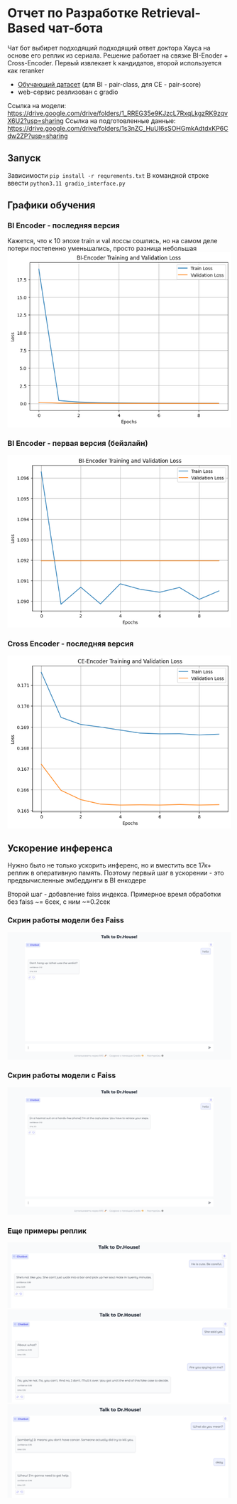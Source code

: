# Отчет по Разработке Retrieval-Based чат-бота
Чат бот выбирет подходящий подходящий ответ доктора Хауса на основе его реплик из сериала. Решение работает на связке BI-Enoder + Cross-Encoder. Первый извлекает k кандидатов, второй используется как reranker

- [Обучающий датасет](https://huggingface.co/datasets/sentence-transformers/all-nli ) (для BI - pair-class, для CE - pair-score)
- web-сервис реализован с gradio

Ссылка на модели: https://drive.google.com/drive/folders/1_RREG35e9KJzcL7RxqLkgzRK9zqvX6U2?usp=sharing 
Ссылка на подготовленные данные: https://drive.google.com/drive/folders/1s3nZC_HuUI6sSOHGmkAdtdxKP6Cdw2ZP?usp=sharing

## Запуск
Зависимости `pip install -r requrements.txt`
В командной строке ввести `python3.11 gradio_interface.py`

## Графики обучения
### BI Encoder - последняя версия
Кажется, что к 10 эпохе train и val лоссы сошлись, но на самом деле потери постепенно уменьшались, просто разница небольшая
![alt text](imgs/BI_val_train_loss.png)

### BI Encoder - первая версия (бейзлайн)
![](imgs/BI_val_train_loss%20baseline.png)

### Cross Encoder - последняя версия
![](imgs/CE_train_val.png)

## Ускорение инференса 
Нужно было не только ускорить инференс, но и вместить все 17к+ реплик в оперативную память. Поэтому первый шаг в ускорении - это предвычисленные эмбеддинги в BI енкодере

Второй шаг - добавление faiss индекса. 
Примерное время обработки без faiss ~= 6сек, с ним ~=0.2сек
### Скрин работы модели без Faiss
![alt text](imgs/time1.png)
### Скрин работы модели с Faiss
![alt text](imgs/time2.png)

### Еще примеры реплик
![alt text](imgs/d1.png)
![alt text](imgs/d2.png)
![alt text](imgs/d3.png)